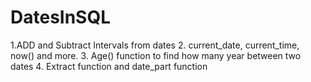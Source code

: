 # DatesInSQL

1.ADD and Subtract Intervals from dates
2. current_date, current_time, now() and more.
3. Age() function to find how many year between two dates
4. Extract function and date_part function
